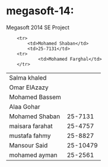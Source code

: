 megasoft-14:
===========

Megasoft 2014 SE Project
<table>
        <tr>
                <td>Salma khaled</td>
        </tr>
        <tr>
                <td>Omar ElAzazy</td>
        </tr>
        <tr>
                <td>Mohamed Bassem</td>
        </tr>
        <tr>
                <td>Alaa Gohar</td>
        </tr>
        <tr>
                <td>Mohamed Shaban </td>
                <td>25-7131</td>
        <tr>
                <td>maisara farahat</td>
                <td>25-4757</td>
        </tr>
        <tr>
                <td>mustafa fahmy</td>
                <td>25-8827</td>
        </tr>
        <tr>
                <td>Mansour Said</td>
                <td>25-10479</td>
        </tr>
        <tr>
                <td>mohamed ayman</td>
                <td>25-2561</td>
        </tr>

        <tr>
            <td>Mohamed Shaban</td>
            <td>25-7131</td>
        <tr>
                <td>Mohamed Farghal</td>
        </tr>


</table>
